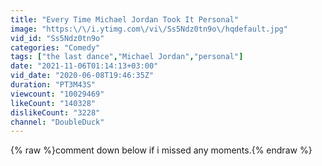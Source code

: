 ```yaml
---
title: "Every Time Michael Jordan Took It Personal"
image: "https:\/\/i.ytimg.com\/vi\/Ss5Ndz0tn9o\/hqdefault.jpg"
vid_id: "Ss5Ndz0tn9o"
categories: "Comedy"
tags: ["the last dance","Michael Jordan","personal"]
date: "2021-11-06T01:14:13+03:00"
vid_date: "2020-06-08T19:46:35Z"
duration: "PT3M43S"
viewcount: "10029469"
likeCount: "140328"
dislikeCount: "3228"
channel: "DoubleDuck"
---
```

{% raw %}comment down below if i missed any moments.{% endraw %}
